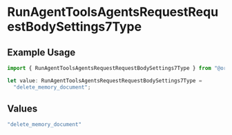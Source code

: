 # RunAgentToolsAgentsRequestRequestBodySettings7Type

## Example Usage

```typescript
import { RunAgentToolsAgentsRequestRequestBodySettings7Type } from "@orq-ai/node/models/operations";

let value: RunAgentToolsAgentsRequestRequestBodySettings7Type =
  "delete_memory_document";
```

## Values

```typescript
"delete_memory_document"
```